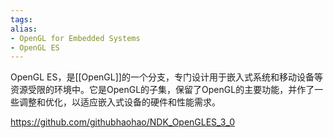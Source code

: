 ```yaml
---
tags: 
alias:
- OpenGL for Embedded Systems
- OpenGL ES
---
```


OpenGL ES，是[[OpenGL]]的一个分支，专门设计用于嵌入式系统和移动设备等资源受限的环境中。它是OpenGL的子集，保留了OpenGL的主要功能，并作了一些调整和优化，以适应嵌入式设备的硬件和性能需求。

https://github.com/githubhaohao/NDK_OpenGLES_3_0